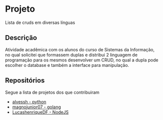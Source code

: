 # Projeto
Lista de cruds em diversas línguas

## Descrição
Atividade acadêmica com os alunos do curso de Sistemas da Informação, no qual solicitei que formassem duplas e distribui 2 linguagem de programação para os mesmos desenvolver um CRUD, no qual a dupla pode escolher o database e também a interface para manipulação.

## Repositórios

Segue a lista de projetos dos que contribuiram
* [alvessh - python](https://github.com/alvessh/python-crud-fastapi)
* [magnojunior07 - golang](https://github.com/magnojunior07/golang-crud)
* [LucashenriqueDF - NodeJS](https://github.com/LucashenriqueDF/crud-NodeJs)
